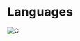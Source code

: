 

# Languages

![C](https://img.shields.io/badge/C-#A8B9CC?style=for-the-badge&logo=C&logoColor=#000000)
